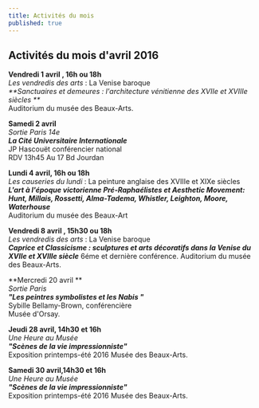 ```yaml
---
title: Activités du mois
published: true
---
```




## Activités du mois d'avril 2016  
 
 
 
 
 **Vendredi 1 avril , 16h ou 18h**  
_Les vendredis des arts_ : La Venise baroque  
_**Sanctuaires et demeures : l'architecture vénitienne des XVIIe et XVIIIe siècles **_  
Auditorium du musée des Beaux-Arts.
 
**Samedi 2 avril**    
_Sortie Paris 14e_  
_**La Cité Universitaire Internationale**_  
JP Hascouët conférencier national  
RDV 13h45 Au 17 Bd Jourdan 
 
 
**Lundi 4 avril, 16h ou 18h**  
_Les causeries du lundi_ : La peinture anglaise des XVIIIe et XIXe siècles  
_**L'art à l'époque victorienne Pré-Raphaélistes et Aesthetic Movement: Hunt, Millais, Rossetti, Alma-Tadema, Whistler, Leighton, Moore, Waterhouse**_  
Auditorium du musée des Beaux-Art
 
**Vendredi 8 avril , 15h30 ou 18h**  
_Les vendredis des arts_ : La Venise baroque  
_**Caprice et Classicisme : sculptures et arts décoratifs dans la Venise du XVIIe et XVIIIe siècle**_  6éme et dernière conférence.
Auditorium du musée des Beaux-Arts.
 
**Mercredi 20 avril **  
_Sortie Paris_   
**_"Les peintres symbolistes et les Nabis "_**  
Sybille Bellamy-Brown, conférencière  
Musée d'Orsay.
 
**Jeudi 28 avril, 14h30 et 16h**  
_Une Heure au Musée_  
**_"Scènes de la vie impressionniste"_**  
Exposition printemps-été 2016
 Musée des Beaux-Arts.  
 
 
**Samedi 30 avril,14h30 et 16h**  
_Une Heure au Musée_  
**_"Scènes de la vie impressionniste"_**  
Exposition printemps-été 2016
 Musée des Beaux-Arts.
